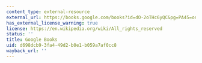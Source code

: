 ```yaml
---
content_type: external-resource
external_url: https://books.google.com/books?id=dO-2oTHc6yQC&pg=PA45=onepage#v=onepage&q&f=false
has_external_license_warning: true
license: https://en.wikipedia.org/wiki/All_rights_reserved
status: ''
title: Google Books
uid: d698dcb9-3fa4-49d2-b0e1-b059a7af0cc8
wayback_url: ''
---
```

